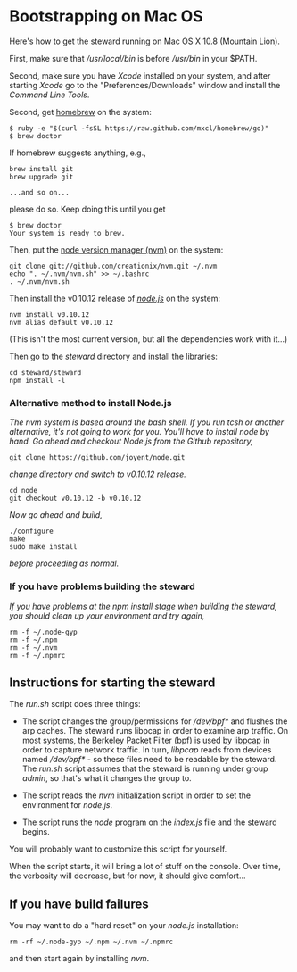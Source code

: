 # Bootstrapping on Mac OS
Here's how to get the steward running on Mac OS X 10.8 (Mountain Lion).

First, make sure that _/usr/local/bin_ is before _/usr/bin_ in your $PATH.

Second, make sure you have _Xcode_ installed on your system,
and after starting _Xcode_ go to the "Preferences/Downloads" window and install the _Command Line Tools_.

Second, get [homebrew](http://mxcl.github.io/homebrew/) on the system:

    $ ruby -e "$(curl -fsSL https://raw.github.com/mxcl/homebrew/go)"
    $ brew doctor

If homebrew suggests anything, e.g.,

    brew install git
    brew upgrade git

    ...and so on...

please do so. Keep doing this until you get

    $ brew doctor
    Your system is ready to brew.

Then, put the [node version manager (nvm)](https://github.com/creationix/nvm) on the system:

    git clone git://github.com/creationix/nvm.git ~/.nvm
    echo ". ~/.nvm/nvm.sh" >> ~/.bashrc  
    . ~/.nvm/nvm.sh

Then install the v0.10.12 release of [_node.js_](http://nodejs.org) on the system:

    nvm install v0.10.12
    nvm alias default v0.10.12

(This isn't the most current version, but all the dependencies work with it...)

Then go to the _steward_ directory and install the libraries:

    cd steward/steward
    npm install -l

### Alternative method to install Node.js

_The nvm system is based around the bash shell. If you run tcsh or another alternative, it's not going to work for you. You'll have to install node by hand. Go ahead and checkout Node.js from the Github repository,_

    git clone https://github.com/joyent/node.git

_change directory and switch to v0.10.12 release._

    cd node
    git checkout v0.10.12 -b v0.10.12

_Now go ahead and build,_

    ./configure
    make
    sudo make install

_before proceeding as normal._

### If you have problems building the steward

_If you have problems at the npm install stage when building the steward, you should clean up your environment and try again,_

	rm -f ~/.node-gyp
	rm -f ~/.npm
	rm -f ~/.nvm
	rm -f ~/.npmrc

## Instructions for starting the steward

The _run.sh_ script does three things:

* The script changes the group/permissions for _/dev/bpf*_ and flushes the arp caches.
The steward runs libpcap in order to examine arp traffic.
On most systems, the Berkeley Packet Filter (bpf) is used by [libpcap](http://www.tcpdump.org)
in order to capture network traffic.
In turn, _libpcap_ reads from devices named _/dev/bpf*_ - so these files need to be readable by the steward.
The _run.sh_ script assumes that the steward is running under group _admin_, so that's what it changes the group to.

* The script reads the _nvm_ initialization script in order to set the environment for _node.js_.

* The script runs the _node_ program on the _index.js_ file and the steward begins.

You will probably want to customize this script for yourself.

When the script starts, it will bring a lot of stuff on the console.
Over time, the verbosity will decrease, but for now, it should give comfort...

## If you have build failures
You may want to do a "hard reset" on your _node.js_ installation:

    rm -rf ~/.node-gyp ~/.npm ~/.nvm ~/.npmrc

and then start again by installing _nvm_.
